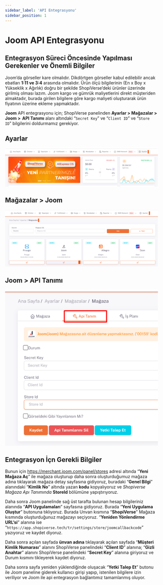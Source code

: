 ```yaml
---
sidebar_label: 'API Entegrasyonu'
sidebar_position: 1
---
```



# Joom API Entegrasyonu

## Entegrasyon Süreci Öncesinde Yapılması Gerekenler ve Önemli Bilgiler

Joom’da görseller kare olmalıdır. Dikdörtgen görseller kabul edilebilir ancak ebatları **1:11 ve 3:4** arasında olmalıdır.
Ürün ölçü bilgilerinin (En x Boy x Yükseklik x Ağırlık) doğru bir şekilde ShopiVerse’deki ürünler üzerinde girilmiş olması lazım. Joom kargo ve gümrük maliyetlerini direkt müşteriden almaktadır, burada girilen bilgilere göre kargo maliyeti oluşturarak ürün fiyatının üzerine ekleme yapmaktadır.

**Joom** API entegrasyonu için; ShopiVerse panelinden **Ayarlar > Mağazalar > Joom >  API Tanımı** alanı altındaki “`Secret Key`” ve “`Client ID`” ve “`Store ID`” bilgilerini doldurmamız gerekiyor. 


## Ayarlar
![Ayarlar](../joom/img/svayarlar.png)

 
## Mağazalar > Joom
![Joom](../joom/img/svjoom.png)

## Joom > API Tanımı
![JoomAPI](../joom/img/svjoomapi.png)

## Entegrasyon İçn Gerekli Bilgiler
 
Bunun için https://merchant.joom.com/panel/stores adresi altında “**Yeni Mağaza Aç**” ile mağaza oluşturup daha sonra oluşturduğumuz mağaza adına tıklayarak mağaza detay sayfasına gidiyoruz, buradaki “**Genel Bilgi**” alanındaki “**Kimlik No**” altında yazan **kodu** kopyalıyoruz ve *Shopiverse Mağaza Apı Tanımında* **StoreId** bölümüne yapıştırıyoruz.

Daha sonra Joom panelinde sağ üst tarafta bulunan hesap bilgileriniz alanında “**API Uygulamaları**” sayfasına gidiyoruz. Burada “**Yeni Uygulama Oluştur**” butonuna tıklıyoruz. Burada Unvan kısmına “**ShopiVerse**” Mağaza kısmında oluşturduğunuz mağazayı seçiyoruz. “**Yeniden Yönlendirme URL’si**” alanına ise “`https://app.shopiverse.tech/tr/settings/store/joomcallbackcode`” yazıyoruz ve kaydet diyoruz. 

Daha sonra açılan sayfada **ünvan adına** tıklayarak açılan sayfada “**Müşteri Kimlik Numarası**” alanını ShopiVerse panelindeki “**Client ID**” alanına; “**Gizli Anahtar**” alanını ShopiVerse panelindeki “**Secret Key**” alanına giriyoruz ve Durum kısmını tikleyerek kaydet diyoruz. 

Daha sonra sayfa yeniden yüklendiğinde oluşacak “**Yetki Talep Et**” butonu ile Joom paneline giderek kullanıcı girişi yapıp, istenilen bilgilere izin veriliyor ve Joom ile api entegrasyon bağlantımız tamamlanmış oluyor. 